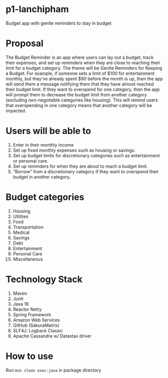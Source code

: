 # p1-lanchipham
Budget app with gentle reminders to stay in budget

# Proposal 
The Budget Reminder is an app where users can lay out a budget, track their expenses, and set up reminders when they are close to reaching their limit for a budget category. The theme will be Gentle Reminders for Keeping a Budget. For example, if someone sets a limit of $100 for entertainment monthly, but they’ve already spent $90 before the month is up, then the app will send them a message notifying them that they have almost reached their budget limit. If they want to overspend for one category, then the app will prompt them to decrease the budget limit from another category (excluding non-negotiable categories like housing). This will remind users that overspending in one category means that another category will be impacted. 

# Users will be able to
1)	Enter in their monthly income
2)	Set up fixed monthly expenses such as housing or savings.
3)	Set up budget limits for discretionary categories such as entertainment or personal care.
4)	Set up reminders for when they are about to reach a budget limit.
5)	“Borrow” from a discretionary category if they want to overspend their budget in another category. 

#  Budget categories
1)	Housing
2)	Utilities
3)	Food
4)	Transportation
5)	Medical
6)	Savings
7)	Debt
8)	Entertainment
9)	Personal Care
10)	Miscellaneous

# Technology Stack
1) Maven
2) Junit 
3) Java 16
4) Reactor Netty 
5) Spring Framework
6) Amazon Web Services 
7) GitHub (SakuraMatrix)
8) SLF4J: Logback Classic
9) Apache Cassandra w/ Datastax driver


# How to use
Run ```mvn clean exec:java``` in package directory
